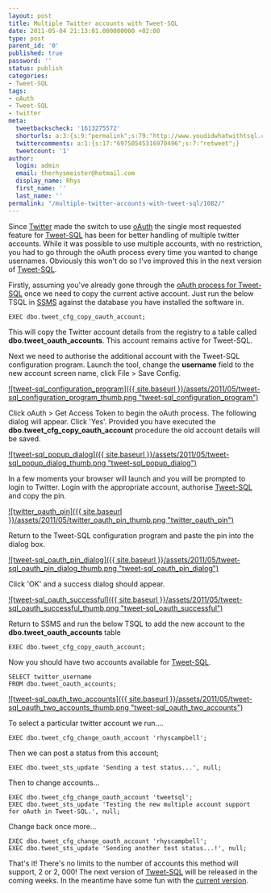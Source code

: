 ```yaml
---
layout: post
title: Multiple Twitter accounts with Tweet-SQL
date: 2011-05-04 21:13:01.000000000 +02:00
type: post
parent_id: '0'
published: true
password: ''
status: publish
categories:
- Tweet-SQL
tags:
- oAuth
- Tweet-SQL
- twitter
meta:
  tweetbackscheck: '1613275572'
  shorturls: a:3:{s:9:"permalink";s:79:"http://www.youdidwhatwithtsql.com/multiple-twitter-accounts-with-tweet-sql/1082";s:7:"tinyurl";s:26:"http://tinyurl.com/3fbdakz";s:4:"isgd";s:19:"http://is.gd/ZFM2DF";}
  twittercomments: a:1:{s:17:"69750545316970496";s:7:"retweet";}
  tweetcount: '1'
author:
  login: admin
  email: therhysmeister@hotmail.com
  display_name: Rhys
  first_name: ''
  last_name: ''
permalink: "/multiple-twitter-accounts-with-tweet-sql/1082/"
---
```

Since [Twitter](http://twitter.com) made the switch to use [oAuth](http://oauth.net) the single most requested feature for [Tweet-SQL](http://www.tweet-sql.com "Tweet-SQL - Twitter app for SQL Server") has been for better handling of multiple twitter accounts. While it was possible to use multiple accounts, with no restriction, you had to go through the oAuth process every time you wanted to change usernames. Obviously this won't do so I've improved this in the next version of [Tweet-SQL](http://www.tweet-sql.com).

Firstly, assuming you've already gone through the [oAuth process for Tweet-SQL](http://www.youdidwhatwithtsql.com/configuring-oauth-for-tweet-sql/814 "Tweet-SQL - How to use oAuth") once we need to copy the current active account. Just run the below TSQL in [SSMS](http://en.wikipedia.org/wiki/SQL_Server_Management_Studio) against the database you have installed the software in.

```
EXEC dbo.tweet_cfg_copy_oauth_account;
```

This will copy the Twitter account details from the registry to a table called **dbo.tweet\_oauth\_accounts**. This account remains active for Tweet-SQL.

Next we need to authorise the additional account with the Tweet-SQL configuration program. Launch the tool, change the **username** field to the new account screen name, click File \> Save Config.

[![tweet-sql_configuration_program]({{ site.baseurl }}/assets/2011/05/tweet-sql_configuration_program_thumb.png "tweet-sql\_configuration\_program")](http://www.youdidwhatwithtsql.com/wp-content/uploads/2011/Multiple-Twitter-accounts-with-Tweet-SQL_11F86/tweet-sql_configuration_program.png)

Click oAuth \> Get Access Token to begin the oAuth process. The following dialog will appear. Click 'Yes'. Provided you have executed the **dbo.tweet\_cfg\_copy\_oauth\_account** procedure the old account details will be saved.

[![tweet-sql_popup_dialog]({{ site.baseurl }}/assets/2011/05/tweet-sql_popup_dialog_thumb.png "tweet-sql\_popup\_dialog")](http://www.youdidwhatwithtsql.com/wp-content/uploads/2011/Multiple-Twitter-accounts-with-Tweet-SQL_11F86/tweet-sql_popup_dialog.png)

In a few moments your browser will launch and you will be prompted to login to Twitter. Login with the appropriate account, authorise [Tweet-SQL](http://www.tweet-sql.com "Tweet-SQL - Export twitter data to SQL Server") and copy the pin.

[![twitter_oauth_pin]({{ site.baseurl }}/assets/2011/05/twitter_oauth_pin_thumb.png "twitter\_oauth\_pin")](http://www.youdidwhatwithtsql.com/wp-content/uploads/2011/Multiple-Twitter-accounts-with-Tweet-SQL_11F86/twitter_oauth_pin.png)

Return to the Tweet-SQL configuration program and paste the pin into the dialog box.

[![tweet-sql_oauth_pin_dialog]({{ site.baseurl }}/assets/2011/05/tweet-sql_oauth_pin_dialog_thumb.png "tweet-sql\_oauth\_pin\_dialog")](http://www.youdidwhatwithtsql.com/wp-content/uploads/2011/Multiple-Twitter-accounts-with-Tweet-SQL_11F86/tweet-sql_oauth_pin_dialog.png)

Click 'OK' and a success dialog should appear.

[![tweet-sql_oauth_successful]({{ site.baseurl }}/assets/2011/05/tweet-sql_oauth_successful_thumb.png "tweet-sql\_oauth\_successful")](http://www.youdidwhatwithtsql.com/wp-content/uploads/2011/Multiple-Twitter-accounts-with-Tweet-SQL_11F86/tweet-sql_oauth_successful.png)

Return to SSMS and run the below TSQL to add the new account to the **dbo.tweet\_oauth\_accounts** table

```
EXEC dbo.tweet_cfg_copy_oauth_account;
```

Now you should have two accounts available for [Tweet-SQL](http://www.tweet-sql.com).

```
SELECT twitter_username
FROM dbo.tweet_oauth_accounts;
```

[![tweet-sql_oauth_two_accounts]({{ site.baseurl }}/assets/2011/05/tweet-sql_oauth_two_accounts_thumb.png "tweet-sql\_oauth\_two\_accounts")](http://www.youdidwhatwithtsql.com/wp-content/uploads/2011/Multiple-Twitter-accounts-with-Tweet-SQL_11F86/tweet-sql_oauth_two_accounts.png)

To select a particular twitter account we run....

```
EXEC dbo.tweet_cfg_change_oauth_account 'rhyscampbell';
```

Then we can post a status from this account;

```
EXEC dbo.tweet_sts_update 'Sending a test status...', null;
```

Then to change accounts...

```
EXEC dbo.tweet_cfg_change_oauth_account 'tweetsql';
EXEC dbo.tweet_sts_update 'Testing the new multiple account support for oAuth in Tweet-SQL.', null;
```

Change back once more...

```
EXEC dbo.tweet_cfg_change_oauth_account 'rhyscampbell';
EXEC dbo.tweet_sts_update 'Sending another test status...!', null;
```

That's it! There's no limits to the number of accounts this method will support, 2 or 2, 000! The next version of [Tweet-SQL](http://www.tweet-sql.com) will be released in the coming weeks. In the meantime have some fun with the [current version](http://www.tweet-sql.com/dl.php "Tweet-SQL download Page").

